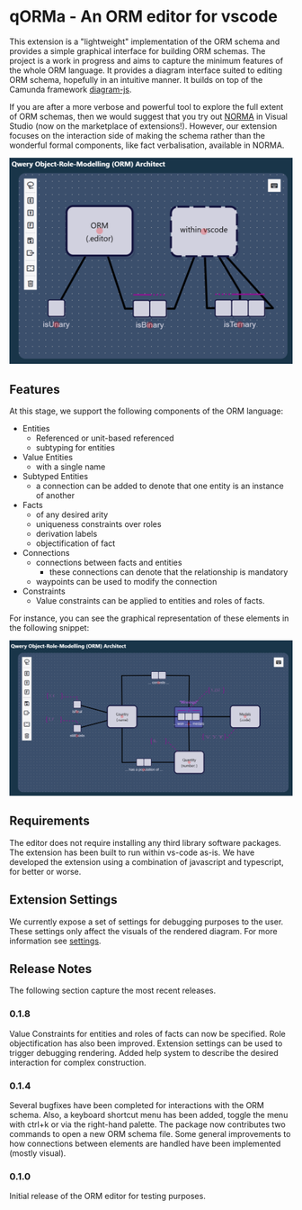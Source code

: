 # qORMa - An ORM editor for vscode

This extension is a "lightweight" implementation of the ORM schema and provides 
a simple graphical interface for building ORM schemas. The project is a work 
in progress and aims to capture the minimum features of the whole ORM language. 
It provides a diagram interface suited to editing ORM schema, hopefully in an
intuitive manner. It builds on top of the Camunda framework 
[diagram-js](https://github.com/bpmn-io/diagram-js).

If you are after a more verbose and powerful tool to explore the full extent 
of ORM schemas, then we would suggest that you try out 
[NORMA](https://marketplace.visualstudio.com/items?itemName=ORMSolutions.NORMA2019) 
in Visual Studio (now on the marketplace of extensions!). However, our extension 
focuses on the interaction side of making the schema rather than the wonderful 
formal components, like fact verbalisation, available in NORMA.

![image](/extension/extension-assets/logo-example.png)

## Features

At this stage, we support the following components of the ORM language:
- Entities
    - Referenced or unit-based referenced
    - subtyping for entities
- Value Entities
    - with a single name
- Subtyped Entities
    - a connection can be added to denote that one entity is an instance of another
- Facts
    - of any desired arity
    - uniqueness constraints over roles
    - derivation labels
    - objectification of fact
- Connections 
    - connections between facts and entities
        - these connections can denote that the relationship is mandatory
    - waypoints can be used to modify the connection
- Constraints
    - Value constraints can be applied to entities and roles of facts.

For instance, you can see the graphical representation of these elements in the following snippet:

![image](/extension/extension-assets/medals-example.png)

## Requirements

The editor does not require installing any third library software packages. The extension has been built to run within vs-code as-is. We have developed the extension using a combination of javascript and typescript, for better or worse.

## Extension Settings

We currently expose a set of settings for debugging purposes to the user. 
These settings only affect the visuals of the rendered diagram. For more
information see [settings](/extension/settings.md).

## Release Notes

The following section capture the most recent releases.

### 0.1.8

Value Constraints for entities and roles of facts can now be specified. 
Role objectification has also been improved.
Extension settings can be used to trigger debugging rendering.
Added help system to describe the desired interaction for complex construction.

### 0.1.4

Several bugfixes have been completed for interactions with the ORM schema.
Also, a keyboard shortcut menu has been added, toggle the menu with ctrl+k or via the right-hand palette.
The package now contributes two commands to open a new ORM schema file.
Some general improvements to how connections between elements are handled
have been implemented (mostly visual).

### 0.1.0

Initial release of the ORM editor for testing purposes.
